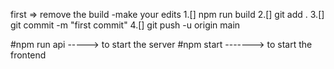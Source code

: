 first => remove the build
-make your edits
1.[] npm run build
2.[] git add .
3.[] git commit -m "first commit"
4.[] git push -u origin main

#npm run api -----> to start the server
#npm start -------> to start the frontend